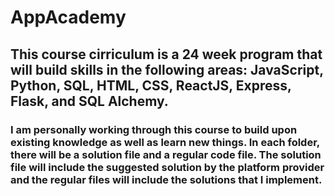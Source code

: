 # AppAcademy
## This course cirriculum is a 24 week program that will build skills in the following areas: JavaScript, Python, SQL, HTML, CSS, ReactJS, Express, Flask, and SQL Alchemy. 

### I am personally working through this course to build upon existing knowledge as well as learn new things. In each folder, there will be a solution file and a regular code file. The solution file will include the suggested solution by the platform provider and the regular files will include the solutions that I implement. 
